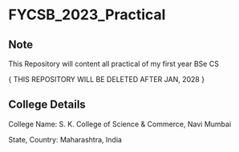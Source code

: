 # FYCSB_2023_Practical

## Note
This Repository will content all practical of my first year BSe CS

{ THIS REPOSITORY WILL BE DELETED AFTER JAN, 2028 }

## College Details
College Name: S. K. College of Science & Commerce, Navi Mumbai

State, Country: Maharashtra, India
